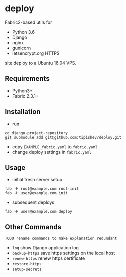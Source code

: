 # deploy
Fabric2-based utils for

* Python 3.6
* Django
* nginx
* gunicorn
* letsencrypt.org HTTPS

site deploy to a Ubuntu 16.04 VPS.

## Requirements
* Python3+
* Fabric 2.3.1+

## Installation
* run
```shell
cd django-project-repository
git submodule add git@github.com:tipishev/deploy.git
```
* copy `EXAMPLE_fabric.yaml` to `fabric.yaml`
* change deploy settings in `fabric.yaml`

## Usage
* initial fresh server setup
```shell
fab -H root@example.com root-init
fab -H user@example.com init
```
* subsequent deploys
```shell
fab -H user@example.com deploy
```

## Other Commands
```TODO rename commands to make explanation redundant```
* `log` show Django application log
* `backup-https` save https settings on the local host
* `renew-https`  renew https certificate
* `restore-https`
* `setup-secrets`
